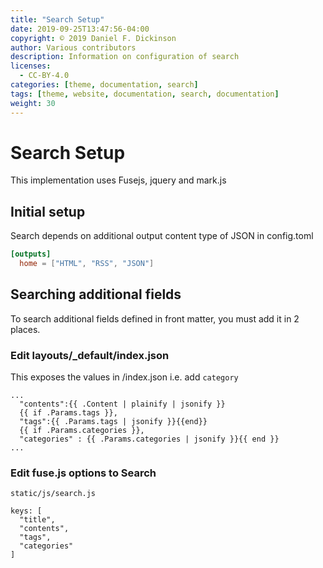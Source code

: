 ```yaml
---
title: "Search Setup"
date: 2019-09-25T13:47:56-04:00
copyright: © 2019 Daniel F. Dickinson
author: Various contributors
description: Information on configuration of search
licenses:
  - CC-BY-4.0
categories: [theme, documentation, search]
tags: [theme, website, documentation, search, documentation]
weight: 30
---
```


# Search Setup

This implementation uses Fusejs, jquery and mark.js


## Initial setup

Search  depends on additional output content type of JSON in config.toml
```toml
[outputs]
  home = ["HTML", "RSS", "JSON"]
```

## Searching additional fields

To search additional fields defined in front matter, you must add it in 2 places.

### Edit layouts/_default/index.json
This exposes the values in /index.json
i.e. add `category`
```
...
  "contents":{{ .Content | plainify | jsonify }}
  {{ if .Params.tags }},
  "tags":{{ .Params.tags | jsonify }}{{end}}
  {{ if .Params.categories }},
  "categories" : {{ .Params.categories | jsonify }}{{ end }}
...
```

### Edit fuse.js options to Search
`static/js/search.js`
```
keys: [
  "title",
  "contents",
  "tags",
  "categories"
]
```
